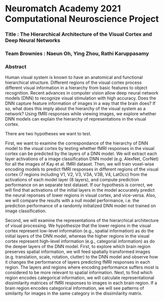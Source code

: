 # Neuromatch Academy 2021 Computational Neuroscience Project

### Title : The Hierarchical Architecture of the Visual Cortex and Deep Neural Networks
### Team Brownies : Naeun Oh, Ying Zhou, Rathi Karuppasamy

### Abstract
Human visual system is known to have an anatomical and functional hierarchical structure. Different regions of the visual cortex process different visual information in a hierarchy from basic features to object recognition. Recent advances in computer vision allow deep neural network models (DNN) to recognize visual stimulation with high accuracy. Does the DNN capture feature information of images in a way that the brain does? If so, what does this imply about the hierarchy of the visual system as a network? Using fMRI responses while viewing images, we explore whether DNN models can explain the hierarchy of representations in the visual cortex.

There are two hypotheses we want to test.

First, we want to examine the correspondance of the hierarchy of DNN model to the visual cortex by testing whether fMRI responses in the visual cortex can be predicted by the layers of a DNN model. We will extract each layer activations of a image classification DNN model (e.g. AlexNet, CorNet) for all the images of Kay et al. fMRI dataset. Then, we will train voxel-wise encoding models to predict fMRI responses in different regions of the visual cortex (7 regions including V1, V2, V3, V3A, V3B, V4, LatOcc) from the activations of each model layer (8 layers), and compute prediction performance on an separate test dataset. If our hypothesis is correct, we will find that activations of the initial layers in the model accurately predict the neural reponses of lower regions in visual cortex, and vice-versa. Also, we will compare the results with a null model performance, i.e. the prediction performance of a randomly initialized DNN model not trained on image classification.

Second, we will examine the representations of the hierarchical architecture of visual processing. We hypothesize that the lower regions in the visual cortex represent low-level information (e.g., spatial information) as do the initial layers of the DNN model, whereas the higher regions in the visual cortex represent high-level information (e.g., categorial information) as do the deeper layers of the DNN model. First, to explore which brain region preserves spatial information, we will feed spatially transformed images (e.g. translation, scale, rotation, clutter) to the DNN model and observe how it changes the performance of layers predicting fMRI responses in each region. The layers and regions where encoding performance suffers most is considered to be more relevant to spatial information. Next, to find which region encodes categorical information, we will calculate representational dissimilarity matrices of fMRI responses to images in each brain region. If a brain region encodes categorical information, we will see patterns of similarity for images in the same category in the dissimilarity matrix.
